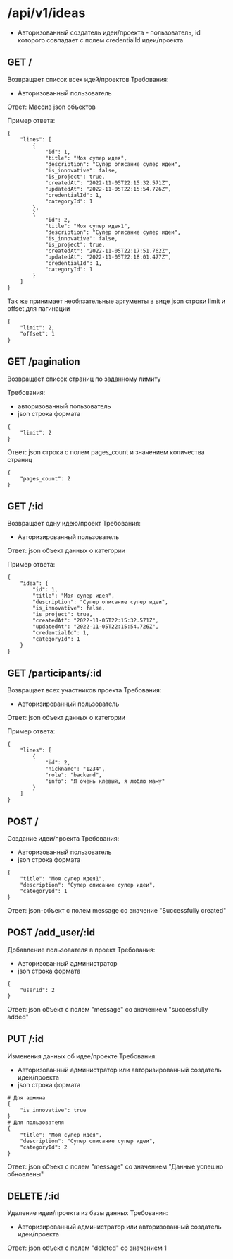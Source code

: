 # /api/v1/ideas

- Авторизованный создатель идеи/проекта - пользователь, id которого совпадает с полем credentialId идеи/проекта

## GET /

Возвращает список всех идей/проектов
Требования:
- Авторизованный пользователь

Ответ: Массив json объектов

Пример ответа:
```
{
    "lines": [
        {
            "id": 1,
            "title": "Моя супер идея",
            "description": "Супер описание супер идеи",
            "is_innovative": false,
            "is_project": true,
            "createdAt": "2022-11-05T22:15:32.571Z",
            "updatedAt": "2022-11-05T22:15:54.726Z",
            "credentialId": 1,
            "categoryId": 1
        },
        {
            "id": 2,
            "title": "Моя супер идея1",
            "description": "Супер описание супер идеи",
            "is_innovative": false,
            "is_project": true,
            "createdAt": "2022-11-05T22:17:51.762Z",
            "updatedAt": "2022-11-05T22:18:01.477Z",
            "credentialId": 1,
            "categoryId": 1
        }
    ]
}
```

Так же принимает необязательные аргументы в виде json строки limit и offset для пагинации
```
{
    "limit": 2,
    "offset": 1
}
```

## GET /pagination

Возвращает список страниц по заданному лимиту

Требования:
- авторизованный пользователь
- json строка формата
```
{
    "limit": 2
}
```
Ответ: json строка с полем pages_count и значением количества страниц

```
{
    "pages_count": 2
}
```

## GET /:id

Возвращает одну идею/проект
Требования:
- Авторизированный пользователь

Ответ: json объект данных о категории

Пример ответа:
```
{
    "idea": {
        "id": 1,
        "title": "Моя супер идея",
        "description": "Супер описание супер идеи",
        "is_innovative": false,
        "is_project": true,
        "createdAt": "2022-11-05T22:15:32.571Z",
        "updatedAt": "2022-11-05T22:15:54.726Z",
        "credentialId": 1,
        "categoryId": 1
    }
}
```

## GET /participants/:id

Возвращает всех участников проекта
Требования:
- Авторизированный пользователь

Ответ: json объект данных о категории

Пример ответа:
```
{
    "lines": [
        {
            "id": 2,
            "nickname": "1234",
            "role": "backend",
            "info": "Я очень клевый, я люблю маму"
        }
    ]
}
```


## POST /

Создание идеи/проекта
Требования:
- Авторизованный пользователь
- json строка формата
```
{
    "title": "Моя супер идея1",
    "description": "Супер описание супер идеи",
    "categoryId": 1
}
```

Ответ: json-объект с полем message со значение "Successfully created"

## POST /add_user/:id
Добавление пользователя в проект
Требования:
- Авторизованный администратор
- json строка формата
```
{
    "userId": 2
}
```
Ответ: json объект с полем "message" со значением "successfully added"


## PUT /:id

Изменения данных об идее/проекте
Требования:
- Авторизованный администратор или авторизированный создатель идеи/проекта
- json строка формата
```
# Для админа
{
    "is_innovative": true
}
# Для пользователя
{
    "title": "Моя супер идея",
    "description": "Супер описание супер идеи",
    "categoryId": 2
}
```

Ответ: json объект с полем "message" со значением "Данные успешно обновлены"

## DELETE /:id

Удаление идеи/проекта из базы данных
Требования:
- Авторизированный администратор или авторизованный создатель идеи/проекта

Ответ: json объект с полем "deleted" со значением 1
